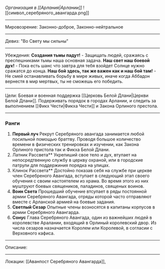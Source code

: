 *Организация в [[Арлания|Арлании]]*
![[символ_серебряного_авангарда.png]]
______
Мировозрение: Законно-доброе, Законно-нейтральное 
_____
Девиз: "Во Свету мы сильны"
____
Убеждения: 
	**Создания тьмы падут!** - Защищать людей, сражаясь с преспешниками тьмы наша основная задача.
	**Наш свет наш боевой дух!** - Пока есть шанс что завтра для тебя взойдет Солнце нужно сражатся до конца.
	**Наш бой здесь, так же важен как и наш бой там!** - Не смей останавливать борьбу в мире живых, иначе когда Аббадон вернестя в мир мертвых, ты не сможешь его победить.
_______
Цели: Боевая и военная поддержка [[Церковь Белой Длани|Церкви Белой Длани]]. Подерживать порядок в городах Арлании, и следить за выполнением [[Фикх Чести|Фикха Чести]] и Закона Орлиного престола.
______
### Ранги
1. **Первый луч** Рекрут Серебряного авангада занимается любой посильной помощью браттву. Проводя большое количество времени в физических тренировках и изучении, как Закона Орлиного пристола так и Фикха Белой Длани.
2. Латник Рассвета** Укрепиший свое тело и дух, втупает на непосредтвенную службу в церкву охраной, или в городские патрули для поддержиния порядка на улицах.  
3. Клинок Рассвета** Достойно показав себя на службе при церкве член Серебреного Авангада, вступает в следующий этап своего обучения с своим настоятелем из храма. Во время этого из них муштруют боевых священиков, паладинов, священых воинов.
4. **Воин Света** Прошедший обучение втсупает в ряды постоянной армии Серебряного Авангада, отряды которой часто отправляют вместе с Арланской армией на боевые задания.
5. **Светлый Сезар** Опытные члены возносятся в капитаны корпусов в армии Серебряного Авангарда.
6. **Сонус** Глава Серебряного Авангада, один из важнейших людей в королевстве Аралании, входящий в Орлиный королевский двор. Из числа сезаров назначается Королем или Королевой, в согласии с Верховного кафиса.
______
Описание:
______
Локации: [[Аванпост Серебряного Авангарда]], 


